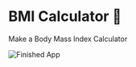 # BMI Calculator 💪
Make a Body Mass Index Calculator 

![Finished App](https://github.com/londonappbrewery/Images/blob/master/bmi-calc-demo.gif)
